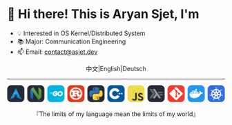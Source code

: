 # 👋 Hi there! This is Aryan Sjet, I'm

- 💡 Interested in OS Kernel/Distributed System
- 📚 Major: Communication Engineering
- 📫 Email: contact@asjet.dev

<p align="center">中文|English|Deutsch</p>

---

<p align="center">
  <img src="https://raw.githubusercontent.com/ASjet/ASjet/main/tech.svg" />
</p>

<p align="center">『The limits of my language mean the limits of my world』</p>
